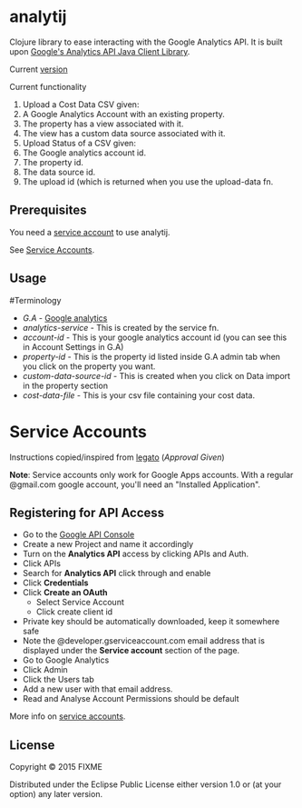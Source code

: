 # analytij

Clojure library to ease interacting with the Google Analytics API. It is built upon [Google's Analytics API Java Client Library](https://developers.google.com/api-client-library/java/apis/analytics/v3).

Current [version](http://mvnrepository.com/artifact/com.google.apis/google-api-services-analytics/v3-rev116-1.20.0)

Current functionality 

1. Upload a Cost Data CSV given:
  1. A Google Analytics Account with an existing property.
  2. The property has a view associated with it.
  3. The view has a custom data source associated with it.
2. Upload Status of a CSV given:
  1. The Google analytics account id.
  2. The property id. 
  3. The data source id.
  4. The upload id (which is returned when you use the upload-data fn.


## Prerequisites
You need a [service account](https://developers.google.com/console/help/?csw=1#service_accounts) to use analytij.

See [Service Accounts](https://github.com/rockBreaker/analytij/tree/readme#service-accounts).

## Usage



#Terminology
- *G.A*                    - [Google analytics](https://www.google.co.uk/analytics/)
- *analytics-service*      - This is created by the service fn. 
- *account-id*             - This is your google analytics account id (you can see this in Account Settings in G.A)
- *property-id*            - This is the property id listed inside G.A admin tab when you click on the property you want. 
- *custom-data-source-id*  - This is created when you click on Data import in the property section
- *cost-data-file*         - This is your csv file containing your cost data.

# Service Accounts
Instructions copied/inspired from [legato](https://github.com/tpitale/legato/wiki/OAuth2-and-Google#service-accounts) (*Approval Given*)

**Note**: Service accounts only work for Google Apps accounts. With a regular @gmail.com google account, you'll need an "Installed Application". 

## Registering for API Access

* Go to the [Google API Console](https://code.google.com/apis/console/)
* Create a new Project and name it accordingly
* Turn on the **Analytics API** access by clicking APIs and Auth.
* Click APIs
* Search for **Analytics API** click through and enable
* Click **Credentials**
* Click **Create an OAuth**
    * Select Service Account
    * Click create client id
* Private key should be automatically downloaded, keep it somewhere safe
* Note the @developer.gserviceaccount.com email address that is displayed under the **Service account** section of the page.
* Go to Google Analytics
* Click Admin
* Click the Users tab
* Add a new user with that email address.
* Read and Analyse Account Permissions should be default

More info on [service accounts](https://developers.google.com/console/help/?csw=1#service_accounts).
 

## License

Copyright © 2015 FIXME

Distributed under the Eclipse Public License either version 1.0 or (at
your option) any later version.
